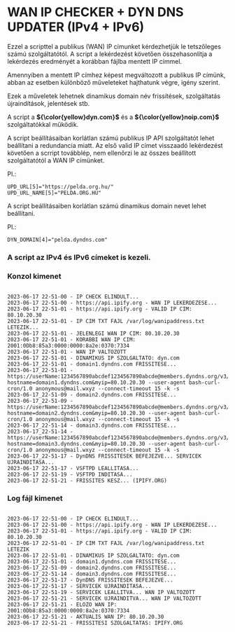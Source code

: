 # WAN IP CHECKER + DYN DNS UPDATER (IPv4 + IPv6)

Ezzel a scripttel a publikus (WAN) IP címunket kérdezhetjük le tetszőleges számú szolgáltatótól. A script a lekérdezést követően összehasonlítja a lekérdezés eredményét a korábban fájlba mentett IP címmel.

Amennyiben a mentett IP címhez képest megváltozott a publikus IP címünk, abban az esetben különböző műveleteket hajthatunk végre, igény szerint.

Ezek a műveletek lehetnek dinamikus domain név frissítések, szolgáltatás újraindítások, jelentések stb. 

A script a **${\color{yellow}dyn.com}$** és a **${\color{yellow}noip.com}$** szolgáltatókkal működik.

A script beállításaiban korlátlan számú publikus IP API szolgáltatót lehet beállítani a redundancia miatt. Az első valid IP címet visszaadó lekérdezést követően a scrript továbblép, nem ellenőrzi le az összes beállított szolgáltatótól a WAN IP címünket.


Pl.:

```
UPD_URL[5]="https://pelda.org.hu/"
UPD_URL_NAME[5]="PELDA.ORG.HU"
```

A script beállításaiben korlátlan számú dinamikus domain nevet lehet beállítani.


Pl.:

```
DYN_DOMAIN[4]="pelda.dyndns.com"
```


### A script az IPv4 és IPv6 címeket is kezeli.


### Konzol kimenet

```

2023-06-17 22-51-00 - IP CHECK ELINDULT...
2023-06-17 22-51-00 - https://api.ipify.org - WAN IP LEKERDEZESE...
2023-06-17 22-51-01 - https://api.ipify.org - VALID IP CIM: 80.10.20.30
2023-06-17 22-51-01 - IP CIM TXT FAJL /var/log/wanipaddress.txt LETEZIK...
2023-06-17 22-51-01 - JELENLEGI WAN IP CIM: 80.10.20.30
2023-06-17 22-51-01 - KORABBI WAN IP CIM: 2001:0Db8:85a3:0000:0000:8a2e:0370:7334
2023-06-17 22-51-01 - WAN IP VALTOZOTT
2023-06-17 22-51-01 - DINAMIKUS IP SZOLGALTATO: dyn.com
2023-06-17_22-51-01 - domain1.dyndns.com FRISSITESE...
2023-06-17_22-51-01 - https://userName:1234567890abcdef1234567890abcde@members.dyndns.org/v3/update?hostname=domain1.dyndns.com&myip=80.10.20.30 --user-agent bash-curl-cron/1.0 anonymous@mail.wxyz --connect-timeout 15 -k -s
2023-06-17_22-51-09 - domain2.dyndns.com FRISSITESE...
2023-06-17_22-51-09 - https://userName:1234567890abcdef1234567890abcde@members.dyndns.org/v3/update?hostname=domain2.dyndns.com&myip=80.10.20.30 --user-agent bash-curl-cron/1.0 anonymous@mail.wxyz --connect-timeout 15 -k -s
2023-06-17_22-51-14 - domain3.dyndns.com FRISSITESE...
2023-06-17_22-51-14 - https://userName:1234567890abcdef1234567890abcde@members.dyndns.org/v3/update?hostname=domain3.dyndns.com&myip=80.10.20.30 --user-agent bash-curl-cron/1.0 anonymous@mail.wxyz --connect-timeout 15 -k -s
2023-06-17_22-51-17 - DynDNS FRISSITESEK BEFEJEZVE... SERVICEK UJRAINDITASA...
2023-06-17 22-51-17 - VSFTPD LEALLITASA...
2023-06-17 22-51-19 - VSFTPD INDITASA...
2023-06-17 22-51-21 - FRISSITES KESZ... (IPIFY.ORG)

```

### Log fájl kimenet

```

2023-06-17 22-51-00 - IP CHECK ELINDULT...
2023-06-17 22-51-00 - https://api.ipify.org - WAN IP LEKERDEZESE...
2023-06-17 22-51-01 - https://api.ipify.org - VALID IP CIM: 80.10.20.30
2023-06-17 22-51-01 - IP CIM TXT FAJL /var/log/wanipaddress.txt LETEZIK
2023-06-17 22-51-01 - DINAMIKUS IP SZOLGALTATO: dyn.com
2023-06-17_22-51-01 - domain1.dyndns.com FRISSITESE...
2023-06-17_22-51-09 - domain2.dyndns.com FRISSITESE...
2023-06-17_22-51-14 - domain3.dyndns.com FRISSITESE...
2023-06-17_22-51-17 - DynDNS FRISSITESEK BEFEJEZVE...
2023-06-17_22-51-17 - SERVICEK UJRAINDITASA...
2023-06-17 22-51-19 - SERVICEK LEALLITVA... WAN IP VALTOZOTT
2023-06-17 22-51-21 - SERVICEK UJRAINDITVA... WAN IP VALTOZOTT
2023-06-17 22-51-21 - ELOZO WAN IP: 2001:0Db8:85a3:0000:0000:8a2e:0370:7334
2023-06-17 22-51-21 - AKTUALIS WAN IP: 80.10.20.30
2023-06-17 22-51-21 - FRISSITESI SZOLGALTATAS: IPIFY.ORG

```
